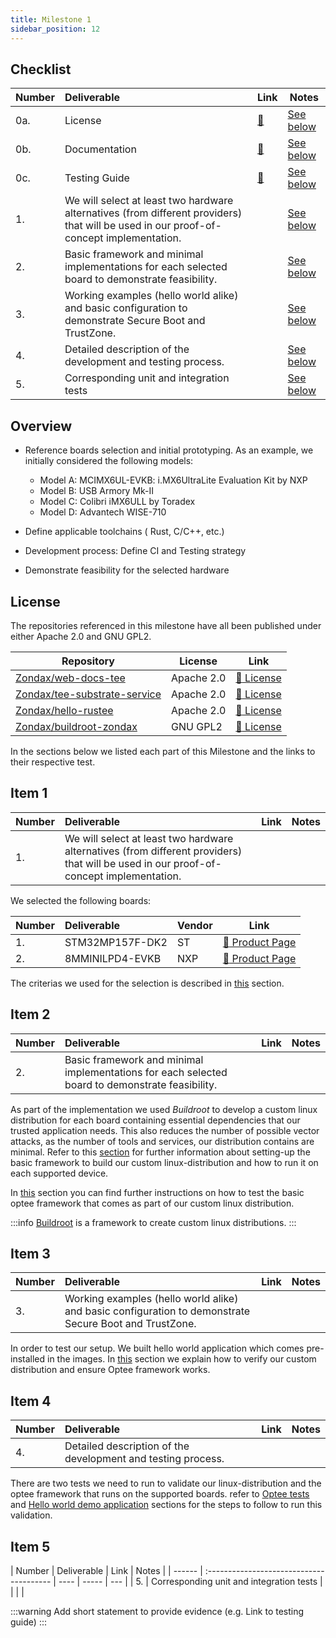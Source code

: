 ```yaml
---
title: Milestone 1
sidebar_position: 12
---
```


## Checklist

| Number | Deliverable                                                                                                                            | Link                     | Notes                       |
|--------|:---------------------------------------------------------------------------------------------------------------------------------------|--------------------------|-----------------------------|
| 0a.    | License                                                                                                                                | [:link:](#license)       | [See below](#license)       |
| 0b.    | Documentation                                                                                                                          | [:link:](#documentation) | [See below](#documentation) |
| 0c.    | Testing Guide                                                                                                                          | [:link:](#testing-guide) | [See below](#testing-guide) |
| 1.     | We will select at least two hardware alternatives (from different providers) that will be used in our proof-of-concept implementation. |                          | [See below](#item-1)        |
| 2.     | Basic framework and minimal implementations for each selected board to demonstrate feasibility.                                        |                          | [See below](#item-2)        |
| 3.     | Working examples (hello world alike) and basic configuration to demonstrate Secure Boot and TrustZone.                                 |                          | [See below](#item-3)        |
| 4.     | Detailed description of the development and testing process.                                                                           |                          | [See below](#item-4)        |
| 5.     | Corresponding unit and integration tests                                                                                               |                          | [See below](#item-5)        |

## Overview

- Reference boards selection and initial prototyping. As an example, we initially
  considered the following models:

  - Model A: MCIMX6UL-EVKB: i.MX6UltraLite Evaluation Kit by NXP
  - Model B: USB Armory Mk-II
  - Model C: Colibri iMX6ULL by Toradex
  - Model D: Advantech WISE-710

- Define applicable toolchains ( Rust, C/C++, etc.)
- Development process: Define CI and Testing strategy
- Demonstrate feasibility for the selected hardware

## License

The repositories referenced in this milestone have all been published under either Apache 2.0 and GNU GPL2.

| Repository                                                                      | License    | Link                                                                                            |
|---------------------------------------------------------------------------------|------------|-------------------------------------------------------------------------------------------------|
| [Zondax/web-docs-tee](https://github.com/Zondax/web-docs-tee)                   | Apache 2.0 | [:page_facing_up: License](https://github.com/Zondax/tee-docs/blob/master/LICENSE)              |
| [Zondax/tee-substrate-service](https://github.com/Zondax/tee-substrate-service) | Apache 2.0 | [:page_facing_up: License](https://github.com/Zondax/tee-substrate-service/blob/master/LICENSE) |
| [Zondax/hello-rustee](https://github.com/Zondax/hello-rustee)                   | Apache 2.0 | [:page_facing_up: License](https://github.com/Zondax/hello-rustee/blob/rustee_app/LICENSE)      |
| [Zondax/buildroot-zondax](https://github.com/Zondax/buildroot-zondax)           | GNU GPL2   | [:page_facing_up: License](https://github.com/Zondax/buildroot-zondax/blob/master/LICENSE)      |

In the sections below we listed each part of this Milestone and the
links to their respective test.

## Item 1

| Number | Deliverable                                                                                                                            | Link | Notes |
|--------|:---------------------------------------------------------------------------------------------------------------------------------------|------|-------|
| 1.     | We will select at least two hardware alternatives (from different providers) that will be used in our proof-of-concept implementation. |      |       |

We selected the following boards:

| Number | Deliverable     | Vendor | Link                                                                                         |
|--------|:----------------|--------|----------------------------------------------------------------------------------------------|
| 1.     | STM32MP157F-DK2 | ST     | [:page_facing_up: Product Page](https://www.st.com/en/evaluation-tools/stm32mp157f-dk2.html) |
| 2.     | 8MMINILPD4-EVKB | NXP    | [:page_facing_up: Product Page](https://www.nxp.com/part/8MMINILPD4-EVKB#/)                  |

The criterias we used for the selection is described in [this](../technical/10.HardwareSelection.md) section.

## Item 2

| Number | Deliverable                                                                                     | Link | Notes |
|--------|:------------------------------------------------------------------------------------------------|------|-------|
| 2.     | Basic framework and minimal implementations for each selected board to demonstrate feasibility. |      |       |

As part of the implementation we used _Buildroot_ to develop a custom linux distribution for
each board containing essential dependencies that our trusted application
needs. This also reduces the number of possible vector attacks, as the number of tools and services, our distribution contains are minimal.
Refer to this [section](../technical/BSP/intro) for further information about setting-up the basic framework to build
our custom linux-distribution and how to run it on each supported device.

In [this](../technical/80.Other/xtests.md) section you can find further instructions on how to test the basic optee
framework that comes as part of our custom linux distribution.

:::info
[Buildroot](https://buildroot.org/) is a framework to create custom linux distributions.
:::

## Item 3

| Number | Deliverable                                                                                            | Link | Notes |
|--------|:-------------------------------------------------------------------------------------------------------|------|-------|
| 3.     | Working examples (hello world alike) and basic configuration to demonstrate Secure Boot and TrustZone. |      |       |

In order to test our setup. We built hello world application which
comes pre-installed in the images. In [this](../technical/40.Development/42.HelloRusteeDemo.md) section we explain how to
verify our custom distribution and ensure Optee framework works.

## Item 4

| Number | Deliverable                                                  | Link | Notes |
|--------|:-------------------------------------------------------------|------|-------|
| 4.     | Detailed description of the development and testing process. |      |       |

There are two tests we need to run to validate our linux-distribution and
the optee framework that runs on the supported boards.
refer to [Optee tests](../technical/80.Other/xtests.md) and [Hello world demo application](../technical/40.Development/42.HelloRusteeDemo.md) sections for
the steps to follow to run this validation.

## Item 5

| Number | Deliverable                              | Link | Notes |
| ------ | :--------------------------------------- | ---- | ----- | --- |
| 5.     | Corresponding unit and integration tests |      |       |     |

:::warning
Add short statement to provide evidence (e.g. Link to testing guide)
:::
